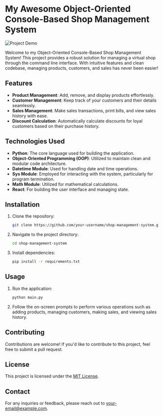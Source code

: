 # My Awesome Object-Oriented Console-Based Shop Management System

![Project Demo](demo.gif)

Welcome to my Object-Oriented Console-Based Shop Management System! This project provides a robust solution for managing a virtual shop through the command line interface. With intuitive features and clean codebase, managing products, customers, and sales has never been easier!

## Features

- **Product Management**: Add, remove, and display products effortlessly.
- **Customer Management**: Keep track of your customers and their details seamlessly.
- **Sales Management**: Make sales transactions, print bills, and view sales history with ease.
- **Discount Calculation**: Automatically calculate discounts for loyal customers based on their purchase history.

## Technologies Used

- **Python**: The core language used for building the application.
- **Object-Oriented Programming (OOP)**: Utilized to maintain clean and modular code architecture.
- **Datetime Module**: Used for handling date and time operations.
- **Sys Module**: Employed for interacting with the system, particularly for program termination.
- **Math Module**: Utilized for mathematical calculations.
- **React**: For building the user interface and managing state.

## Installation

1. Clone the repository:

    ```bash
    git clone https://github.com/your-username/shop-management-system.git
    ```

2. Navigate to the project directory:

    ```bash
    cd shop-management-system
    ```

3. Install dependencies:

    ```bash
    pip install -r requirements.txt
    ```

## Usage

1. Run the application:

    ```bash
    python main.py
    ```

2. Follow the on-screen prompts to perform various operations such as adding products, managing customers, making sales, and viewing sales history.

## Contributing

Contributions are welcome! If you'd like to contribute to this project, feel free to submit a pull request.

## License

This project is licensed under the [MIT License](LICENSE).

## Contact

For any inquiries or feedback, please reach out to [your-email@example.com](mailto:your-email@example.com).
